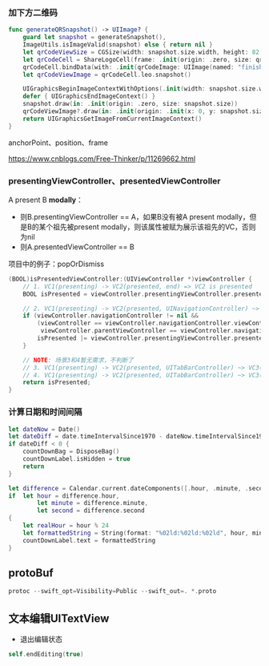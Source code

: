 ### 加下方二维码

```swift
func generateQRSnapshot() -> UIImage? {
    guard let snapshot = generateSnapshot(),
    ImageUtils.isImageValid(snapshot) else { return nil }
    let qrCodeViewSize = CGSize(width: snapshot.size.width, height: 82.0)
    let qrCodeCell = ShareLogoCell(frame: .init(origin: .zero, size: qrCodeViewSize))
    qrCodeCell.bindData(with: .init(qrCodeImage: UIImage(named: "finish_share_QR")))
    let qrCodeViewImage = qrCodeCell.leo.snapshot()

    UIGraphicsBeginImageContextWithOptions(.init(width: snapshot.size.width, height: snapshot.size.height + qrCodeViewSize.height), false, UIScreen.main.scale)
    defer { UIGraphicsEndImageContext() }
    snapshot.draw(in: .init(origin: .zero, size: snapshot.size))
    qrCodeViewImage?.draw(in: .init(origin: .init(x: 0, y: snapshot.size.height), size: qrCodeViewSize))
    return UIGraphicsGetImageFromCurrentImageContext()
}
```




anchorPoint、position、frame

https://www.cnblogs.com/Free-Thinker/p/11269662.html



### presentingViewController、presentedViewController

A present B **modally**：

- 则B.presentingViewController == A，如果B没有被A present modally，但是B的某个祖先被present modally，则该属性被赋为展示该祖先的VC，否则为nil
- 则A.presentedViewController == B

项目中的例子：popOrDismiss

```swift
(BOOL)isPresentedViewController:(UIViewController *)viewController {
    // 1. VC1(presenting) -> VC2(presented, end) => VC2 is presented
    BOOL isPresented = viewController.presentingViewController.presentedViewController == viewController;

    // 2. VC1(presenting) -> VC2(presented, UINavigationController) ~> VC3(pushed, end)  => VC2 and VC3 is presented
    if (viewController.navigationController != nil &&
        (viewController == viewController.navigationController.viewControllers[0] ||
         viewController.parentViewController == viewController.navigationController.viewControllers[0])) {
        isPresented |= viewController.presentingViewController.presentedViewController == viewController.navigationController;
    }

    // NOTE: 场景3和4暂无需求，不判断了
    // 3. VC1(presenting) -> VC2(presented, UITabBarController) ~> VC3(UINavigationController) ~> VC4(pushed, end)  => VC2, VC3 and VC4 is presented
    // 4. VC1(presenting) -> VC2(presented, UITabBarController) ~> VC3(end) => VC2 and VC3 is presented
    return isPresented;
}
```



### 计算日期和时间间隔

```swift
let dateNow = Date()
let dateDiff = date.timeIntervalSince1970 - dateNow.timeIntervalSince1970
if dateDiff < 0 {
    countDownBag = DisposeBag()
    countDownLabel.isHidden = true
    return
}

let difference = Calendar.current.dateComponents([.hour, .minute, .second], from: dateNow, to: date)
if 	let hour = difference.hour,
		let minute = difference.minute,
		let second = difference.second
{
    let realHour = hour % 24
    let formattedString = String(format: "%02ld:%02ld:%02ld", hour, minute, second)
    countDownLabel.text = formattedString
}
```



## protoBuf

```swift
protoc --swift_opt=Visibility=Public --swift_out=. *.proto
```

## 文本编辑UITextView

- 退出编辑状态

```swift
self.endEditing(true)
```







